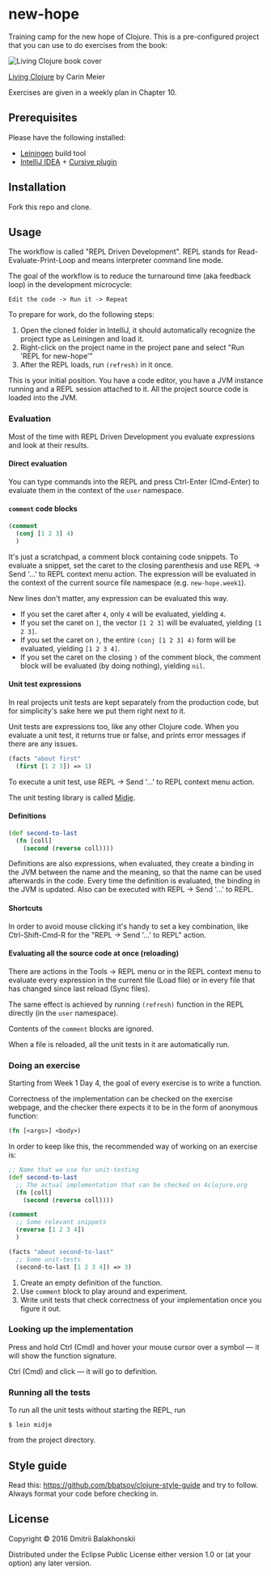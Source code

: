 # new-hope

Training camp for the new hope of Clojure.
This is a pre-configured project that you can use to do exercises from the book:

![Living Clojure book cover](http://akamaicovers.oreilly.com/images/0636920034292/cat.gif)

[Living Clojure](http://shop.oreilly.com/product/0636920034292.do) by Carin Meier

Exercises are given in a weekly plan in Chapter 10.


## Prerequisites

Please have the following installed:

* [Leiningen](http://leiningen.org/) build tool
* [IntelliJ IDEA](https://www.jetbrains.com/idea/) + [Cursive plugin](https://cursive-ide.com/userguide/)

## Installation

Fork this repo and clone.

## Usage

The workflow is called "REPL Driven Development". REPL stands for Read-Evaluate-Print-Loop and means interpreter command line mode.

The goal of the workflow is to reduce the turnaround time (aka feedback loop) in the development microcycle:

```
Edit the code -> Run it -> Repeat
```

To prepare for work, do the following steps:

1. Open the cloned folder in IntelliJ, it should automatically recognize the project type as Leiningen and load it.
2. Right-click on the project name in the project pane and select "Run 'REPL for new-hope'"
3. After the REPL loads, run `(refresh)` in it once.

This is your initial position. You have a code editor, you have a JVM instance running and a REPL session attached to it. All the project source code is loaded into the JVM.

### Evaluation

Most of the time with REPL Driven Development you evaluate expressions and look at their results.

#### Direct evaluation

You can type commands into the REPL and press Ctrl-Enter (Cmd-Enter) to evaluate them in the context of the `user` namespace.

#### `comment` code blocks

```clj
(comment
  (conj [1 2 3] 4)
  )
```

It's just a scratchpad, a comment block containing code snippets. To evaluate a snippet, set the caret to the closing parenthesis and use REPL -> Send '...' to REPL context menu action. The expression will be evaluated in the context of the current source file namespace (e.g. `new-hope.week1`).

New lines don't matter, any expression can be evaluated this way.

* If you set the caret after `4`, only `4` will be evaluated, yielding `4`.
* If you set the caret on `]`, the vector `[1 2 3]` will be evaluated, yielding `[1 2 3]`.
* If you set the caret on `)`, the entire `(conj [1 2 3] 4)` form will be evaluated, yielding `[1 2 3 4]`.
* If you set the caret on the closing `)` of the comment block, the comment block will be evaluated (by doing nothing), yielding `nil`.

#### Unit test expressions

In real projects unit tests are kept separately from the production code, but for simplicity's sake here we put them right next to it.

Unit tests are expressions too, like any other Clojure code. When you evaluate a unit test, it returns true or false, and prints error messages if there are any issues.

```clj
(facts "about first"
  (first [1 2 3]) => 1)
```

To execute a unit test, use REPL -> Send '...' to REPL context menu action.

The unit testing library is called [Midje](https://github.com/marick/Midje).

#### Definitions

```clj
(def second-to-last
  (fn [coll]
    (second (reverse coll))))
```

Definitions are also expressions, when evaluated, they create a binding in the JVM between the name and the meaning, so that the name can be used afterwards in the code. Every time the definition is evaluated, the binding in the JVM is updated. Also can be executed with REPL -> Send '...' to REPL.

#### Shortcuts

In order to avoid mouse clicking it's handy to set a key combination, like Ctrl-Shift-Cmd-R for the "REPL -> Send '...' to REPL" action.

#### Evaluating all the source code at once (reloading)

There are actions in the Tools -> REPL menu or in the REPL context menu to evaluate every expression in the current file (Load file) or in every file that has changed since last reload (Sync files).

The same effect is achieved by running `(refresh)` function in the REPL directly (in the `user` namespace).

Contents of the `comment` blocks are ignored.

When a file is reloaded, all the unit tests in it are automatically run.

### Doing an exercise

Starting from Week 1 Day 4, the goal of every exercise is to write a function.

Correctness of the implementation can be checked on the exercise webpage, and the checker there expects it to be in the form of anonymous function:

```clj
(fn [<args>] <body>)
```

In order to keep like this, the recommended way of working on an exercise is:

```clj
;; Name that we use for unit-testing
(def second-to-last
  ;; The actual implementation that can be checked on 4clojure.org
  (fn [coll]
    (second (reverse coll))))

(comment
  ;; Some relevant snippets
  (reverse [1 2 3 4])
  )

(facts "about second-to-last"
  ;; Some unit-tests
  (second-to-last [1 2 3 4]) => 3)
```

1. Create an empty definition of the function.
2. Use `comment` block to play around and experiment.
3. Write unit tests that check correctness of your implementation once you figure it out.

### Looking up the implementation

Press and hold Ctrl (Cmd) and hover your mouse cursor over a symbol — it will show the function signature.

Ctrl (Cmd) and click — it will go to definition.

### Running all the tests

To run all the unit tests without starting the REPL, run

```
$ lein midje
```

from the project directory.

## Style guide

Read this: https://github.com/bbatsov/clojure-style-guide and try to follow. Always format your code before checking in.

## License

Copyright © 2016 Dmitrii Balakhonskii

Distributed under the Eclipse Public License either version 1.0 or (at
your option) any later version.
